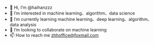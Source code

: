 - 👋 Hi, I’m @haihanzzz
- 👀 I’m interested in machine learning、algorithm、data science 
- 🌱 I’m currently learning machine learning、deep learning、algorithm、data analysis
- 💞️ I’m looking to collaborate on machine learning
- 📫 How to reach me zhhoffice@foxmail.com

<!---
haihanzzz/haihanzzz is a ✨ special ✨ repository because its `README.md` (this file) appears on your GitHub profile.
You can click the Preview link to take a look at your changes.
--->
